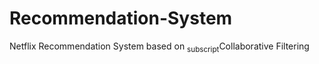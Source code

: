 # Recommendation-System
Netflix Recommendation System based on <sub>subscript</sub>Collaborative Filtering
